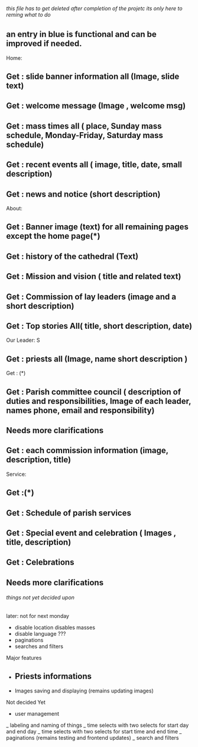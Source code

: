 ###### this file has to get deleted after completion of the projetc its only here to reming what to do ####

## an entry in blue is functional and can be improved if needed.

Home:

## Get : slide banner information all (Image, slide text)
## Get : welcome message (Image , welcome msg)
## Get : mass times all ( place, Sunday mass schedule, Monday-Friday, Saturday mass schedule)
## Get : recent events all ( image, title, date, small description)
<!-- Get : recent events by id ( image, title, date, entail description) -->
## Get : news and notice (short description)

About:

## Get : Banner image (text) for all remaining pages except the home page(*)
## Get : history of the cathedral (Text)
## Get : Mission and vision ( title and related text)
## Get : Commission of lay leaders (image and a short description)
## Get : Top stories All( title, short description, date)

Our Leader:
 S
## Get : priests all (Image, name short description )
<!-- Get : priest by id ( all info ) -->
Get : (*)
## Get : Parish committee council ( description of duties and responsibilities, Image of each leader, names phone, email and responsibility) 
<!-- Get : Parish committee council member by id (all description) -->

## Needs more clarifications <!-- Commission leaders : -->
## Get : each commission information (image, description, title)

Service:

## Get :(*)
## Get : Schedule of parish services 
## Get : Special event and celebration ( Images , title, description)
## Get : Celebrations
## Needs more clarifications <!-- Commission leaders : -->

###### things not yet decided upon ####

later: not for next monday
- disable location disables masses
- disable language ???
- paginations
- searches and filters

Major features

- ## Priests informations
- Images saving and displaying (remains updating images)

Not decided Yet

- user management

<!-- reworks needed after functionality -->

_ labeling and naming of things
_ time selects with two selects for start day and end day
_ time selects with two selects for start time and end time
_ paginations (remains testing and frontend updates)
_ search and filters
